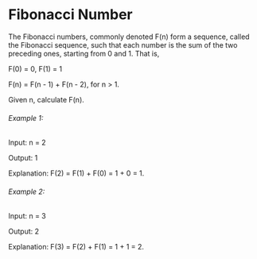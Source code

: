 # Fibonacci Number

The Fibonacci numbers, commonly denoted F(n) form a sequence, called the Fibonacci sequence, such that each number is the sum of the two preceding ones, starting from 0 and 1. That is,

F(0) = 0, F(1) = 1

F(n) = F(n - 1) + F(n - 2), for n > 1.

Given n, calculate F(n).

###### Example 1:

Input: n = 2

Output: 1

Explanation: F(2) = F(1) + F(0) = 1 + 0 = 1.

###### Example 2:

Input: n = 3

Output: 2

Explanation: F(3) = F(2) + F(1) = 1 + 1 = 2.